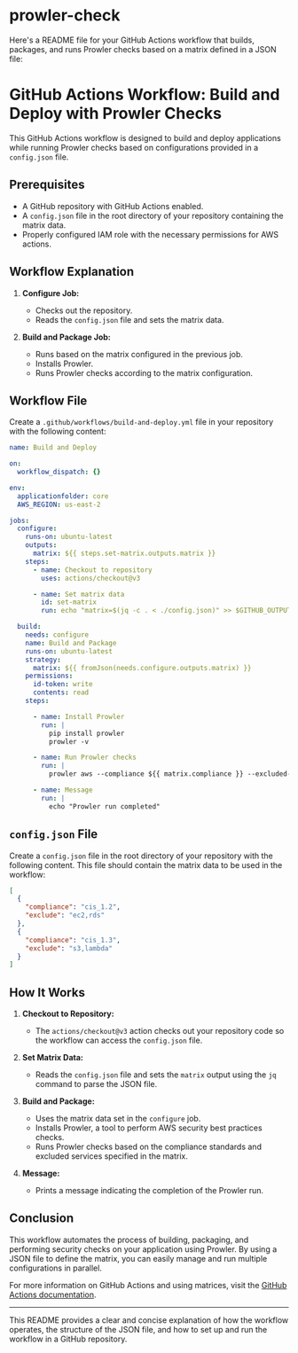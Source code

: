 # prowler-check

Here's a README file for your GitHub Actions workflow that builds, packages, and runs Prowler checks based on a matrix defined in a JSON file:

# GitHub Actions Workflow: Build and Deploy with Prowler Checks

This GitHub Actions workflow is designed to build and deploy applications while running Prowler checks based on configurations provided in a `config.json` file.

## Prerequisites

- A GitHub repository with GitHub Actions enabled.
- A `config.json` file in the root directory of your repository containing the matrix data.
- Properly configured IAM role  with the necessary permissions for AWS actions.

## Workflow Explanation

1. **Configure Job:**
   - Checks out the repository.
   - Reads the `config.json` file and sets the matrix data.

2. **Build and Package Job:**
   - Runs based on the matrix configured in the previous job.
   - Installs Prowler.
   - Runs Prowler checks according to the matrix configuration.

## Workflow File

Create a `.github/workflows/build-and-deploy.yml` file in your repository with the following content:

```yaml
name: Build and Deploy

on:
  workflow_dispatch: {}

env:
  applicationfolder: core
  AWS_REGION: us-east-2

jobs:
  configure:
    runs-on: ubuntu-latest
    outputs:
      matrix: ${{ steps.set-matrix.outputs.matrix }}
    steps:
      - name: Checkout to repository
        uses: actions/checkout@v3

      - name: Set matrix data
        id: set-matrix
        run: echo "matrix=$(jq -c . < ./config.json)" >> $GITHUB_OUTPUT

  build:
    needs: configure
    name: Build and Package
    runs-on: ubuntu-latest
    strategy:
      matrix: ${{ fromJson(needs.configure.outputs.matrix) }}
    permissions:
      id-token: write
      contents: read
    steps:

      - name: Install Prowler
        run: |
          pip install prowler
          prowler -v

      - name: Run Prowler checks
        run: |
          prowler aws --compliance ${{ matrix.compliance }} --excluded-services ${{ matrix.exclude }}

      - name: Message
        run: |
          echo "Prowler run completed"
```

## `config.json` File

Create a `config.json` file in the root directory of your repository with the following content. This file should contain the matrix data to be used in the workflow:

```json
[
  {
    "compliance": "cis_1.2",
    "exclude": "ec2,rds"
  },
  {
    "compliance": "cis_1.3",
    "exclude": "s3,lambda"
  }
]
```

## How It Works

1. **Checkout to Repository:**
   - The `actions/checkout@v3` action checks out your repository code so the workflow can access the `config.json` file.

2. **Set Matrix Data:**
   - Reads the `config.json` file and sets the `matrix` output using the `jq` command to parse the JSON file.

3. **Build and Package:**
   - Uses the matrix data set in the `configure` job.
   - Installs Prowler, a tool to perform AWS security best practices checks.
   - Runs Prowler checks based on the compliance standards and excluded services specified in the matrix.

4. **Message:**
   - Prints a message indicating the completion of the Prowler run.

## Conclusion

This workflow automates the process of building, packaging, and performing security checks on your application using Prowler. By using a JSON file to define the matrix, you can easily manage and run multiple configurations in parallel.

For more information on GitHub Actions and using matrices, visit the [GitHub Actions documentation](https://docs.github.com/en/actions).

---

This README provides a clear and concise explanation of how the workflow operates, the structure of the JSON file, and how to set up and run the workflow in a GitHub repository.
